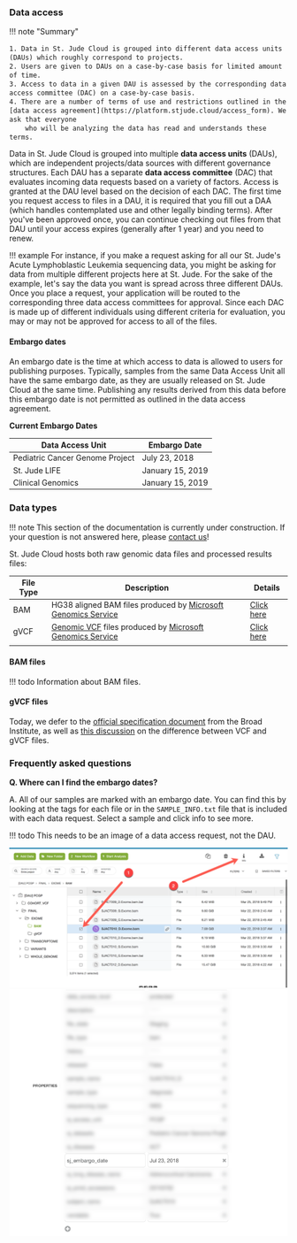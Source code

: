 ### Data access

!!! note "Summary"

    1. Data in St. Jude Cloud is grouped into different data access units (DAUs) which roughly correspond to projects. 
    2. Users are given to DAUs on a case-by-case basis for limited amount of time.
    3. Access to data in a given DAU is assessed by the corresponding data access committee (DAC) on a case-by-case basis.
    4. There are a number of terms of use and restrictions outlined in the [data access agreement](https://platform.stjude.cloud/access_form). We ask that everyone
        who will be analyzing the data has read and understands these terms.

Data in St. Jude Cloud is grouped into multiple **data access units** (DAUs),
which are independent projects/data sources with different governance structures. 
Each DAU has a separate **data access committee** (DAC) that evaluates incoming 
data requests based on a variety of factors. Access is granted at the DAU level
based on the decision of each DAC. The first time you request access to files in 
a DAU, it is required that you fill out a DAA (which handles contemplated use and
other legally binding terms). After you've been approved once, you can continue
checking out files from that DAU until your access expires (generally after 
1 year) and you need to renew.

!!! example
    For instance, if you make a request asking for all our St. Jude's Acute 
    Lymphoblastic Leukemia sequencing data, you might be asking for data from 
    multiple different projects here at St. Jude. For the sake of the example,
    let's say the data you want is spread across three different DAUs. Once
    you place a request, your application will be routed to the corresponding
    three data access committees for approval. Since each DAC is made up of
    different individuals using different criteria for evaluation, you may or
    may not be approved for access to all of the files. 

#### Embargo dates

An embargo date is the time at which access to data is allowed to users
for publishing purposes. Typically, samples from the same Data Access
Unit all have the same embargo date, as they are usually released on St.
Jude Cloud at the same time. Publishing any results derived from this data 
before this embargo date is not permitted as outlined in the data access agreement.

**Current Embargo Dates**

| Data Access Unit                 | Embargo Date     |
| -------------------------------- | ---------------- |
| Pediatric Cancer Genome Project  | July 23, 2018    |
| St. Jude LIFE                    | January 15, 2019 |
| Clinical Genomics                | January 15, 2019 |

### Data types

!!! note
    This section of the documentation is currently under construction. If your question is not answered here,
    please [contact us](https://stjude.cloud/contact)!

St. Jude Cloud hosts both raw genomic data files and processed results files:

| File Type | Description                                                                    | Details                   |
|-----------|--------------------------------------------------------------------------------|---------------------------|
| BAM       | HG38 aligned BAM files produced by [Microsoft Genomics Service][msgen]         | [Click here](#bam-files)  |
| gVCF      | [Genomic VCF][gvcf-spec] files produced by [Microsoft Genomics Service][msgen] | [Click here](#gvcf-files) |
|           |                                                                                |                           |

#### BAM files

!!! todo
    Information about BAM files.

#### gVCF files

Today, we defer to the [official specification document][gvcf-spec] from the Broad Institute, as well as [this discussion][gvcf-diff-from-vcf] on the difference between VCF and gVCF files.

### Frequently asked questions

**Q. Where can I find the embargo dates?**

A. All of our samples are marked with an embargo date. 
You can find this by looking at the tags for each file or in the
`SAMPLE_INFO.txt` file that is included with each data request. 
Select a sample and click info to see more.

!!! todo
    This needs to be an image of a data access request, not the DAU.


![](../../images/guides/data/embargo-date-1.png)
![](../../images/guides/data/embargo-date-2.png)

[msgen]: https://azure.microsoft.com/en-us/services/genomics/
[gvcf-spec]: https://gatkforums.broadinstitute.org/gatk/discussion/11004/gvcf-genomic-variant-call-format
[gvcf-diff-from-vcf]: https://gatkforums.broadinstitute.org/gatk/discussion/4017/what-is-a-gvcf-and-how-is-it-different-from-a-regular-vcf
